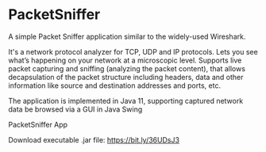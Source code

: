 # PacketSniffer
A simple Packet Sniffer application similar to the widely-used Wireshark.

It's a network protocol analyzer for TCP, UDP and IP protocols. Lets you see what’s happening on your network at a microscopic level. Supports live packet capturing and sniffing (analyzing the packet content), that allows decapsulation of the packet structure including headers, data and other information like source and destination addresses and ports, etc.

The application is implemented in Java 11, supporting captured network data be browsed via a GUI in Java Swing


PacketSniffer App

Download executable .jar file: https://bit.ly/36UDsJ3
